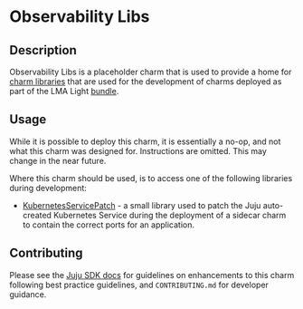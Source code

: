 # Observability Libs

## Description

Observability Libs is a placeholder charm that is used to provide a home for [charm libraries] that
are used for the development of charms deployed as part of the LMA Light [bundle].

## Usage

While it is possible to deploy this charm, it is essentially a no-op, and not what this charm was
designed for. Instructions are omitted. This may change in the near future.

Where this charm should be used, is to access one of the following libraries during development:

- [KubernetesServicePatch] - a small library used to patch the Juju auto-created Kubernetes Service
  during the deployment of a sidecar charm to contain the correct ports for an application.

## Contributing

Please see the [Juju SDK docs](https://juju.is/docs/sdk) for guidelines on enhancements to this
charm following best practice guidelines, and `CONTRIBUTING.md` for developer guidance.

[kubernetesservicepatch]: https://charmhub.io/observability-libs/libraries/kubernetes_service_patch
[bundle]: https://charmhub.io/lma-light
[charm libraries]: https://juju.is/docs/sdk/libraries
